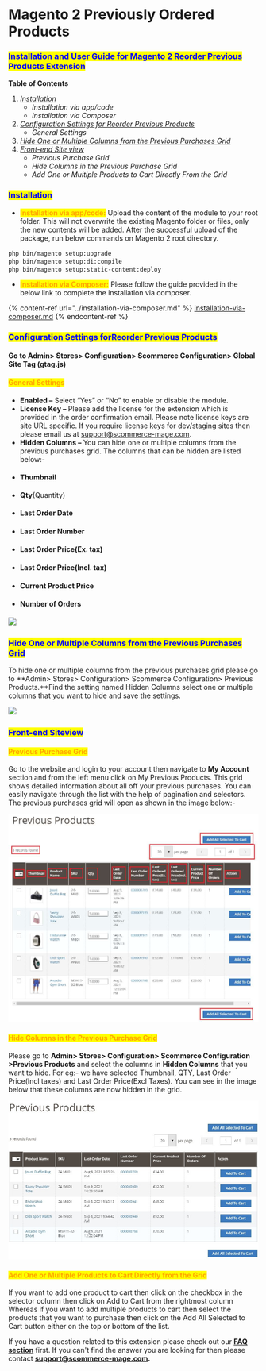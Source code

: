 # Magento 2 Previously Ordered Products

### <mark style="color:blue;">Installation and User Guide for Magento 2 Reorder Previous Products Extension</mark>

**Table of Contents**

1. [_Installation_ ](magento-2-previously-ordered-products.md#toc\_250007)
   * _Installation via app/code_&#x20;
   * _Installation via Composer_
2. [_Configuration Settings for Reorder Previous Products_ ](magento-2-previously-ordered-products.md#toc\_250006)
   * _General Settings_&#x20;
3. [_Hide One or Multiple Columns from the Previous Purchases Grid_](magento-2-previously-ordered-products.md#toc\_250004)
4. [_Front-end Site view_ ](magento-2-previously-ordered-products.md#toc\_250003)
   * _Previous Purchase Grid_&#x20;
   * _Hide Columns in the Previous Purchase Grid_&#x20;
   * _Add One or Multiple Products to Cart Directly From the Grid_&#x20;

### <mark style="color:blue;">Installation</mark> <a href="#toc_250007" id="toc_250007"></a>

* <mark style="color:orange;">**Installation via app/code:**</mark> Upload the content of the module to your root folder. This will not overwrite the existing Magento folder or files, only the new contents will be added. After the successful upload of the package, run below commands on Magento 2 root directory.

```
php bin/magento setup:upgrade
php bin/magento setup:di:compile
php bin/magento setup:static-content:deploy
```

* <mark style="color:orange;">**Installation via Composer:**</mark> Please follow the guide provided in the below link to complete the installation via composer.

{% content-ref url="../installation-via-composer.md" %}
[installation-via-composer.md](../installation-via-composer.md)
{% endcontent-ref %}

### <mark style="color:blue;">Configuration Settings forReorder Previous Products</mark> <a href="#toc_250006" id="toc_250006"></a>

#### Go to Admin> Stores> Configuration> Scommerce Configuration> Global Site Tag (gtag.js)

#### <mark style="color:orange;">General Settings</mark> <a href="#toc_250005" id="toc_250005"></a>

* **Enabled –** Select “Yes” or “No” to enable or disable the module.
* **License Key –** Please add the license for the extension which is provided in the order confirmation email. Please note license keys are site URL specific. If you require license keys for dev/staging sites then please email us at [support@scommerce-mage.com](mailto:support@scommerce-mage.com).
* **Hidden Columns –** You can hide one or multiple columns from the previous purchases grid. The columns that can be hidden are listed below:-                                                                                                &#x20;
* #### Thumbnail
* **Qty**(Quantity)
* #### Last Order Date
* #### Last Order Number
* #### Last Order Price(Ex. tax)
* #### Last Order Price(Incl. tax)
* #### Current Product Price
* #### Number of Orders

![](../../.gitbook/assets/reorder\_general.jpg)

### <mark style="color:blue;">Hide One or Multiple Columns from the Previous Purchases Grid</mark> <a href="#toc_250004" id="toc_250004"></a>

To hide one or multiple columns from the previous purchases grid please go to **Admin> Stores> Configuration> Scommerce Configuration> Previous Products.**Find the setting named Hidden Columns select one or multiple columns that you want to hide and save the settings.

![](../../.gitbook/assets/reorder\_general2.jpg)

### <mark style="color:blue;">Front-end Siteview</mark> <a href="#toc_250003" id="toc_250003"></a>

#### <mark style="color:orange;">Previous Purchase Grid</mark> <a href="#toc_250002" id="toc_250002"></a>

Go to the website and login to your account then navigate to **My Account** section and from the left menu click on My Previous Products. This grid shows detailed information about all off your previous purchases. You can easily navigate through the list with the help of pagination and selectors. The previous purchases grid will open as shown in the image below:-

![](<../../.gitbook/assets/3 (63)>)

#### <mark style="color:orange;">Hide Columns in the Previous Purchase Grid</mark> <a href="#toc_250001" id="toc_250001"></a>

Please go to **Admin> Stores> Configuration> Scommerce Configuration >Previous Products** and select the columns in **Hidden Columns** that you want to hide. For eg:- we have selected Thumbnail, QTY, Last Order Price(Incl taxes) and Last Order Price(Excl Taxes). You can see in the image below that these columns are now hidden in the grid.

![](<../../.gitbook/assets/4 (43)>)

#### <mark style="color:orange;">Add One or Multiple Products to Cart Directly from the Grid</mark> <a href="#toc_250000" id="toc_250000"></a>

If you want to add one product to cart then click on the checkbox in the selector column then click on Add to Cart from the rightmost column Whereas if you want to add multiple products to cart then select the products that you want to purchase then click on the Add All Selected to Cart button either on the top or bottom of the list.

If you have a question related to this extension please check out our [**FAQ section**](https://www.scommerce-mage.com/magento2-reorder-previous-products.html#faq) first. If you can't find the answer you are looking for then please contact [**support@scommerce-mage.com**](mailto:core@scommerce-mage.com)**.**
